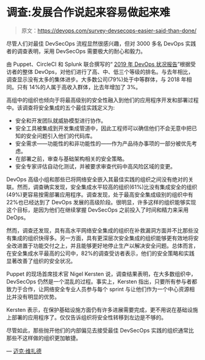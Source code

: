 # 调查:发展合作说起来容易做起来难

> 原文：<https://devops.com/survey-devsecops-easier-said-than-done/>

尽管人们对最佳 DevSecOps 流程显然很感兴趣，但对 3000 多名 DevOps 实践者的调查表明，采用 DevSecOps 需要极大的耐心和毅力。

由 Puppet、CircleCI 和 Splunk 联合撰写的“ [2019 年 DevOps 状况报告](https://www.globenewswire.com/news-release/2019/09/25/1920660/0/en/2019-State-of-DevOps-Report-Reveals-Shifting-Security-Left-is-Insufficient-Organizations-Must-Fundamentally-Change-How-They-Work-Earlier-in-the-Software-Delivery-Cycle.html)”根据受访者的整体 DevOps，对他们进行了高、中、低三个等级的排名。与去年相比，调查显示没有太多的集体进步。大多数公司(79%)处于中等群体，与 2018 年相同。只有 14%的人属于高收入群体，比去年增加了 3%。

高组中的组织也倾向于将最高级别的安全性融入到他们的应用程序开发和部署过程中。该调查将安全集成的五个最佳实践定义为:

*   安全和开发团队就威胁模型进行协作。
*   安全工具被集成到开发集成管道中，因此工程师可以确信他们不会无意中把已知的安全问题引入他们的代码库。
*   安全需求——功能性的和非功能性的——作为产品待办事项的一部分被优先考虑。
*   在部署之前，审查与基础架构相关的安全策略。
*   安全专家评估自动化测试，并被要求审查代码中高风险区域的变更。

DevOps 高级小组和那些已将网络安全嵌入其最佳实践的组织之间没有绝对的关联。然而，调查确实发现，安全集成水平较高的组织(61%)比没有集成安全的组织(49%)更容易按需部署应用程序。调查发现，处于最高安全集成级别的组织中有 22%也已经达到了 DevOps 发展的高级阶段。很明显，许多这样的组织能够实现这个目标，是因为他们在继续掌握 DevSecOps 之前投入了时间和精力来采用 DeOps。

然而，调查还发现，具有高水平网络安全集成的组织在补救漏洞方面并不比那些没有集成的组织快得多。另一方面，具有更深层次安全集成的组织能够更有效地将安全改进置于功能交付之上，并且能够更好地停止生产以解决安全问题。总体而言，在安全集成水平最高的公司中，82%的调查受访者表示，他们的安全策略和实践显著改善了组织的安全状况。

Puppet 的现场首席技术官 Nigel Kersten 说，调查结果表明，在大多数组织中，DevSecOps 仍然是一个混乱的过程。事实上，Kersten 指出，只要所有参与者都致力于合作，让网络安全专业人员参与每个 sprint 与让他们作为一个中心资源相比并没有明显的优势。

Kersten 表示，在保护基础设施方面仍有许多进展需要完成，更不用说在基础设施上部署的应用程序了。仅仅告诉组织将安全性转移到左边是不够的。

尽管如此，那些抛开他们的内部偏见去接受最佳 DevSecOps 实践的组织通常比那些不这样做的组织更加敏捷。

— [迈克·维扎德](https://devops.com/author/mike-vizard/)